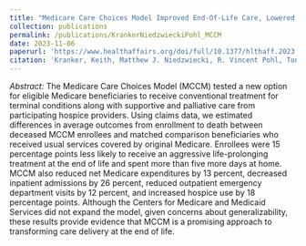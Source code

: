 ```yaml
---
title: "Medicare Care Choices Model Improved End-Of-Life Care, Lowered Medicare Expenditures, And Increased Hospice Use"
collection: publications
permalink: /publications/KrankerNiedzwieckiPohl_MCCM
date: 2023-11-06
paperurl: 'https://www.healthaffairs.org/doi/full/10.1377/hlthaff.2023.00465'
citation: 'Kranker, Keith, Matthew J. Niedzwiecki, R. Vincent Pohl, Tonya L. Saffer, Arnold Chen, Jonathan Gellar, Lauren Vollmer Forrow, and Lynn Miescier. 2023. “Medicare Care Choices Model Improved End-Of-Life Care, Lowered Medicare Expenditures, And Increased Hospice Use.” <i>Health Affairs</i> 42(11), 1488–1497.'
---
```

<i>Abstract:</i> The Medicare Care Choices Model (MCCM) tested a new option for eligible Medicare beneficiaries to receive conventional treatment for terminal conditions along with supportive and palliative care from participating hospice providers. Using claims data, we estimated differences in average outcomes from enrollment to death between deceased MCCM enrollees and matched comparison beneficiaries who received usual services covered by original Medicare. Enrollees were 15 percentage points less likely to receive an aggressive life-prolonging treatment at the end of life and spent more than five more days at home. MCCM also reduced net Medicare expenditures by 13 percent, decreased inpatient admissions by 26 percent, reduced outpatient emergency department visits by 12 percent, and increased hospice use by 18 percentage points. Although the Centers for Medicare and Medicaid Services did not expand the model, given concerns about generalizability, these results provide evidence that MCCM is a promising approach to transforming care delivery at the end of life.
